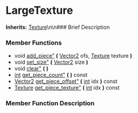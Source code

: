 #  LargeTexture  
**Inherits:** [Texture](class_texture)\\n\\n###  Brief Description  

###  Member Functions 
  * void [add_piece"](#add_piece) **(** [Vector2](class_vector2) ofs, [Texture](class_texture) texture  **)**
  * void [set_size"](#set_size) **(** [Vector2](class_vector2) size  **)**
  * void [clear"](#clear) **(** **)**
  * [int](class_int) [get_piece_count"](#get_piece_count) **(** **)** const
  * [Vector2](class_vector2) [get_piece_offset"](#get_piece_offset) **(** [int](class_int) idx  **)** const
  * [Texture](class_texture) [get_piece_texture"](#get_piece_texture) **(** [int](class_int) idx  **)** const
###  Member Function Description  
